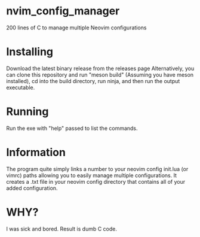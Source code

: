 # nvim_config_manager
200 lines of C to manage multiple Neovim configurations

# Installing
Download the latest binary release from the releases page
Alternatively, you can clone this repository and run "meson build" (Assuming you have meson installed), cd into the build directory, run ninja, and then run the output executable. 

# Running
Run the exe with "help" passed to list the commands. 

# Information
The program quite simply links a number to your neovim config init.lua (or vimrc) paths allowing you to easily manage multiple configurations. 
It creates a .txt file in your neovim config directory that contains all of your added configuration.

# WHY?
I was sick and bored. Result is dumb C code. 
